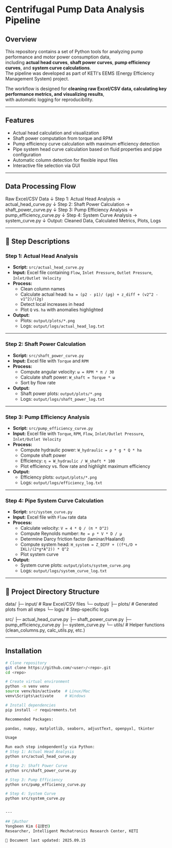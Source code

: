 # Centrifugal Pump Data Analysis Pipeline

## Overview
This repository contains a set of Python tools for analyzing pump performance and motor power consumption data,  
including **actual head curves**, **shaft power curves**, **pump efficiency curves**, and **system curve calculations**.  
The pipeline was developed as part of KETI's EEMS (Energy Efficiency Management System) project.  

The workflow is designed for **cleaning raw Excel/CSV data, calculating key performance metrics, and visualizing results**,  
with automatic logging for reproducibility.

---

## Features
- Actual head calculation and visualization
- Shaft power computation from torque and RPM
- Pump efficiency curve calculation with maximum efficiency detection
- Pipe system head curve calculation based on fluid properties and pipe configuration
- Automatic column detection for flexible input files
- Interactive file selection via GUI

---

## Data Processing Flow
Raw Excel/CSV Data
↓ Step 1: Actual Head Analysis → actual_head_curve.py
↓ Step 2: Shaft Power Calculation → shaft_power_curve.py
↓ Step 3: Pump Efficiency Analysis → pump_efficiency_curve.py
↓ Step 4: System Curve Analysis → system_curve.py
↓ Output: Cleaned Data, Calculated Metrics, Plots, Logs

---

## 📝 Step Descriptions

### Step 1: Actual Head Analysis
- **Script:** `src/actual_head_curve.py`
- **Input:** Excel file containing `Flow`, `Inlet Pressure`, `Outlet Pressure`, `Inlet/Outlet Velocity`
- **Process:**
  - Clean column names
  - Calculate actual head: `ha = (p2 - p1)/ (ρg) + z_diff + (v2^2 - v1^2)/(2g)`
  - Detect local increases in head
  - Plot `Q` vs. `ha` with anomalies highlighted
- **Output:**  
  - Plots: `output/plots/*.png`
  - Logs: `output/logs/actual_head_log.txt`

---

### Step 2: Shaft Power Calculation
- **Script:** `src/shaft_power_curve.py`
- **Input:** Excel file with `Torque` and `RPM`
- **Process:**
  - Compute angular velocity: `ω = RPM * π / 30`
  - Calculate shaft power: `W_shaft = Torque * ω`
  - Sort by flow rate
- **Output:**  
  - Shaft power plots: `output/plots/*.png`
  - Logs: `output/logs/shaft_power_log.txt`

---

### Step 3: Pump Efficiency Analysis
- **Script:** `src/pump_efficiency_curve.py`
- **Input:** Excel file with `Torque`, `RPM`, `Flow`, `Inlet/Outlet Pressure`, `Inlet/Outlet Velocity`
- **Process:**
  - Compute hydraulic power: `W_hydraulic = ρ * g * Q * ha`
  - Compute shaft power
  - Efficiency: `η = W_hydraulic / W_shaft * 100`
  - Plot efficiency vs. flow rate and highlight maximum efficiency
- **Output:**  
  - Efficiency plots: `output/plots/*.png`
  - Logs: `output/logs/efficiency_log.txt`

---

### Step 4: Pipe System Curve Calculation
- **Script:** `src/system_curve.py`
- **Input:** Excel file with `Flow` rate data
- **Process:**
  - Calculate velocity: `V = 4 * Q / (π * D^2)`
  - Compute Reynolds number: `Re = ρ * V * D / μ`
  - Determine Darcy friction factor (laminar/Haaland)
  - Compute system head: `H_system = Z_DIFF + ((f*L/D + ΣKL)/(2*g*A^2)) * Q^2`
  - Plot system curve
- **Output:**  
  - System curve plots: `output/plots/system_curve.png`
  - Logs: `output/logs/system_curve_log.txt`

---

## 📂 Project Directory Structure
data/
├─ input/ # Raw Excel/CSV files
└─ output/
├─ plots/ # Generated plots from all steps
└─ logs/ # Step-specific logs

src/
├─ actual_head_curve.py
├─ shaft_power_curve.py
├─ pump_efficiency_curve.py
├─ system_curve.py
└─ utils/ # Helper functions (clean_columns.py, calc_utils.py, etc.)

---

## Installation

```bash
# Clone repository
git clone https://github.com/<user>/<repo>.git
cd <repo>

# Create virtual environment
python -m venv venv
source venv/bin/activate  # Linux/Mac
venv\Scripts\activate     # Windows

# Install dependencies
pip install -r requirements.txt

Recommended Packages:

pandas, numpy, matplotlib, seaborn, adjustText, openpyxl, tkinter

Usage

Run each step independently via Python:
# Step 1: Actual Head Analysis
python src/actual_head_curve.py

# Step 2: Shaft Power Curve
python src/shaft_power_curve.py

# Step 3: Pump Efficiency
python src/pump_efficiency_curve.py

# Step 4: System Curve
python src/system_curve.py


---

## 👤Author
Yongbeen Kim (김용빈)
Researcher, Intelligent Mechatronics Research Center, KETI

📅 Document last updated: 2025.09.15
